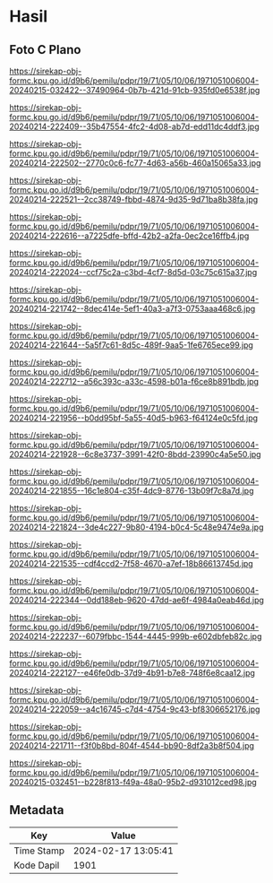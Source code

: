 # Hasil

## Foto C Plano

https://sirekap-obj-formc.kpu.go.id/d9b6/pemilu/pdpr/19/71/05/10/06/1971051006004-20240215-032422--37490964-0b7b-421d-91cb-935fd0e6538f.jpg

https://sirekap-obj-formc.kpu.go.id/d9b6/pemilu/pdpr/19/71/05/10/06/1971051006004-20240214-222409--35b47554-4fc2-4d08-ab7d-edd11dc4ddf3.jpg

https://sirekap-obj-formc.kpu.go.id/d9b6/pemilu/pdpr/19/71/05/10/06/1971051006004-20240214-222502--2770c0c6-fc77-4d63-a56b-460a15065a33.jpg

https://sirekap-obj-formc.kpu.go.id/d9b6/pemilu/pdpr/19/71/05/10/06/1971051006004-20240214-222521--2cc38749-fbbd-4874-9d35-9d71ba8b38fa.jpg

https://sirekap-obj-formc.kpu.go.id/d9b6/pemilu/pdpr/19/71/05/10/06/1971051006004-20240214-222616--a7225dfe-bffd-42b2-a2fa-0ec2ce16ffb4.jpg

https://sirekap-obj-formc.kpu.go.id/d9b6/pemilu/pdpr/19/71/05/10/06/1971051006004-20240214-222024--ccf75c2a-c3bd-4cf7-8d5d-03c75c615a37.jpg

https://sirekap-obj-formc.kpu.go.id/d9b6/pemilu/pdpr/19/71/05/10/06/1971051006004-20240214-221742--8dec414e-5ef1-40a3-a7f3-0753aaa468c6.jpg

https://sirekap-obj-formc.kpu.go.id/d9b6/pemilu/pdpr/19/71/05/10/06/1971051006004-20240214-221644--5a5f7c61-8d5c-489f-9aa5-1fe6765ece99.jpg

https://sirekap-obj-formc.kpu.go.id/d9b6/pemilu/pdpr/19/71/05/10/06/1971051006004-20240214-222712--a56c393c-a33c-4598-b01a-f6ce8b891bdb.jpg

https://sirekap-obj-formc.kpu.go.id/d9b6/pemilu/pdpr/19/71/05/10/06/1971051006004-20240214-221956--b0dd95bf-5a55-40d5-b963-f64124e0c5fd.jpg

https://sirekap-obj-formc.kpu.go.id/d9b6/pemilu/pdpr/19/71/05/10/06/1971051006004-20240214-221928--6c8e3737-3991-42f0-8bdd-23990c4a5e50.jpg

https://sirekap-obj-formc.kpu.go.id/d9b6/pemilu/pdpr/19/71/05/10/06/1971051006004-20240214-221855--16c1e804-c35f-4dc9-8776-13b09f7c8a7d.jpg

https://sirekap-obj-formc.kpu.go.id/d9b6/pemilu/pdpr/19/71/05/10/06/1971051006004-20240214-221824--3de4c227-9b80-4194-b0c4-5c48e9474e9a.jpg

https://sirekap-obj-formc.kpu.go.id/d9b6/pemilu/pdpr/19/71/05/10/06/1971051006004-20240214-221535--cdf4ccd2-7f58-4670-a7ef-18b86613745d.jpg

https://sirekap-obj-formc.kpu.go.id/d9b6/pemilu/pdpr/19/71/05/10/06/1971051006004-20240214-222344--0dd188eb-9620-47dd-ae6f-4984a0eab46d.jpg

https://sirekap-obj-formc.kpu.go.id/d9b6/pemilu/pdpr/19/71/05/10/06/1971051006004-20240214-222237--6079fbbc-1544-4445-999b-e602dbfeb82c.jpg

https://sirekap-obj-formc.kpu.go.id/d9b6/pemilu/pdpr/19/71/05/10/06/1971051006004-20240214-222127--e46fe0db-37d9-4b91-b7e8-748f6e8caa12.jpg

https://sirekap-obj-formc.kpu.go.id/d9b6/pemilu/pdpr/19/71/05/10/06/1971051006004-20240214-222059--a4c16745-c7d4-4754-9c43-bf8306652176.jpg

https://sirekap-obj-formc.kpu.go.id/d9b6/pemilu/pdpr/19/71/05/10/06/1971051006004-20240214-221711--f3f0b8bd-804f-4544-bb90-8df2a3b8f504.jpg

https://sirekap-obj-formc.kpu.go.id/d9b6/pemilu/pdpr/19/71/05/10/06/1971051006004-20240215-032451--b228f813-f49a-48a0-95b2-d931012ced98.jpg


## Metadata

| Key        | Value               |
| ---------- | ------------------- |
| Time Stamp | 2024-02-17 13:05:41 |
| Kode Dapil | 1901                |



